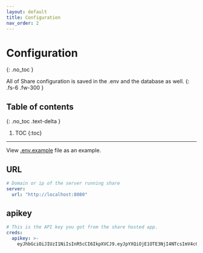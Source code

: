 ```yaml
---
layout: default
title: Configuration
nav_order: 2
---
```


# Configuration

{: .no_toc }

All of Share configuration is saved in the .env and the database as well.
{: .fs-6 .fw-300 }

## Table of contents

{: .no_toc .text-delta }

1. TOC
   {:toc}

---

View [.env.example](https://github.com/MrDemonWolf/share/blob/master/.env.example) file as an example.

## URL

```yaml
# Domain or ip of the server running share
server:
  url: "http://localhost:8080"
```

## apikey

```yaml
# This is the API key you got from the share hosted app.
creds:
  apikey: >-
    eyJhbGciOiJIUzI1NiIsInR5cCI6IkpXVCJ9.eyJpYXQiOjE1OTE3NjI4NTcsImV4cCI6NDc0NTM2Mjg1NywiaXNzIjoiU2hhcmUiLCJzdWIiOiI1ZWM1NTFlNzUwMGM4NDBmNzc0ZjVjNDQifQ.soQUFbTYXTQkqHhyA6eNwsq91R7BeIKNlJZfRxnzxJs
```
